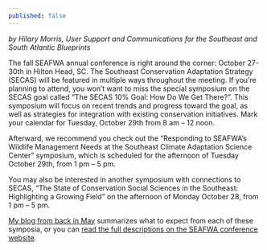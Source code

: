 ```yaml
---
published: false
---
```

_by Hilary Morris, User Support and Communications for the Southeast and South Atlantic Blueprints_

The fall SEAFWA annual conference is right around the corner: October 27-30th in Hilton Head, SC. The Southeast Conservation Adaptation Strategy (SECAS) will be featured in multiple ways throughout the meeting. If you’re planning to attend, you won’t want to miss the special symposium on the SECAS goal called “The SECAS 10% Goal: How Do We Get There?”.  This symposium will focus on recent trends and progress toward the goal, as well as strategies for integration with existing conservation initiatives. Mark your calendar for Tuesday, October 29th from 8 am – 12 noon.

Afterward, we recommend you check out the “Responding to SEAFWA’s Wildlife Management Needs at the Southeast Climate Adaptation Science Center” symposium, which is scheduled for the afternoon of Tuesday October 29th, from 1 pm – 5 pm.

You may also be interested in another symposium with connections to SECAS, “The State of Conservation Social Sciences in the Southeast: Highlighting a Growing Field” on the afternoon of Monday October 28, from 1 pm – 5 pm.

[My blog from back in May](http://secassoutheast.org/2019/05/06/SECAS-symposia-at-SEAFWA.html) summarizes what to expect from each of these symposia, or you can [read the full descriptions on the SEAFWA conference website](http://www.seafwa.org/conference/program/special_symposia/).